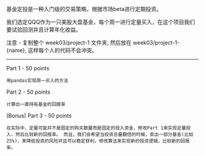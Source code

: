 基金定投是一种入门级的交易策略，根据市场beta进行定期投资。

我们选定QQQ作为一只美股大盘基金，每个周一进行定量买入，在这个项目我们要试验回测并且计算年化收益。

注意 - 复制整个 week03/project-1 文件夹, 然后放在 week03/project-1-{name}, 这样每个人的代码不会冲突。

-------
Part 1 - 50 points

`用pandas实现周一买入的方法`

Part 2 - 50 points

`计算出一直持有基金的回报率`

(Bonus) Part 3 - 50 points

`在实际中，定量可能并不是固定的购买数量而是固定的投入资金，修改Part 1来实现定量投入，然后比较新的回报率。
而且，我们会希望当投资总量翻倍的时候，卖出一部分基金(比如 25%)，来降低投资的风险并且可以稳定获利，修改算法来实现新的投资逻辑，比较新的回报率。`